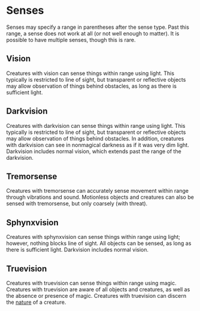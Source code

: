 # Senses

Senses may specify a range in parentheses after the sense type. Past this range, a sense does not work at all \(or not well enough to matter\). It is possible to have multiple senses, though this is rare.

## Vision

Creatures with vision can sense things within range using light. This typically is restricted to line of sight, but transparent or reflective objects may allow observation of things behind obstacles, as long as there is sufficient light.

## Darkvision

Creatures with darkvision can sense things within range using light. This typically is restricted to line of sight, but transparent or reflective objects may allow observation of things behind obstacles. In addition, creatures with darkvision can see in nonmagical darkness as if it was very dim light. Darkvision includes normal vision, which extends past the range of the darkvision.

## Tremorsense

Creatures with tremorsense can accurately sense movement within range through vibrations and sound. Motionless objects and creatures can also be sensed with tremorsense, but only coarsely \(with threat\).

## Sphynxvision

Creatures with sphynxvision can sense things within range using light; however, nothing blocks line of sight. All objects can be sensed, as long as there is sufficient light. Darkvision includes normal vision.

## Truevision

Creatures with truevision can sense things within range using magic. Creatures with truevision are aware of all objects and creatures, as well as the absence or presence of magic. Creatures with truevision can discern the [nature](creature-nature-and-type.md#nature) of a creature.

